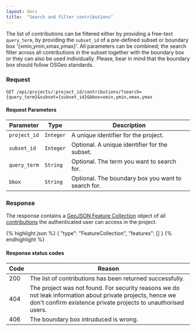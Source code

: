 ```yaml
---
layout: docs
title:  "Search and filter contributions"
---
```


The list of contributions can be filtered either by providing a free-text `query_term`, by providing the `subset_id` of a pre-defined subset or boundary box '{xmin,ymin,xmax,ymax}'. All parameters can be combined; the search filter across all contributions in the subset together with the boundary box or they can also be used individually. Please, bear in mind that the boundary box should follow OSGeo standards. 

### Request

```
GET /api/projects/:project_id/contributions/?search={query_term}&subset={subset_id}&bbox=xmin,ymin,xmax,ymax
```

#### Request Parameters

Parameter         | Type        | Description
------------------|-------------|--------------------------------------
`project_id`      | `Integer`   | A unique identifier for the project.
`subset_id`       | `Integer`   | Optional. A unique identifier for the subset.
`query_term`      | `String`    | Optional. The term you want to search for.
`bbox`            | `String`    | Optional. The boundary box you want to search for.

### Response

The response contains a [GeoJSON Feature Collection](http://geojson.org/geojson-spec.html#feature-collection-objects) object of all [contributions](contribution-response.html) the authenticated user can access in the project.

{% highlight json %}
{
    "type": "FeatureCollection",
    "features": []
}
{% endhighlight %}

#### Response status codes

Code  |  Reason
------|-----------------------------------------
 200  |  The list of contributions has been returned successfully.
 404  |  The project was not found. For security reasons we do not leak information about private projects, hence we don't confirm existence private projects to unauthorised users.
 406  |  The boundary box intruduced is wrong.
